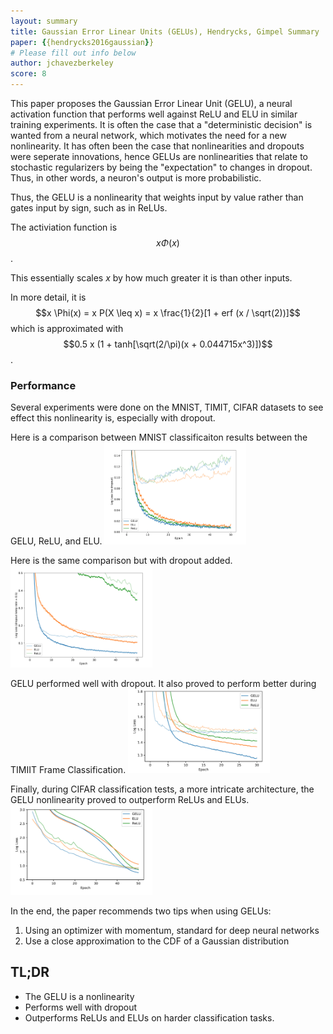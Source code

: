 ```yaml
---
layout: summary
title: Gaussian Error Linear Units (GELUs), Hendrycks, Gimpel Summary
paper: {{hendrycks2016gaussian}}
# Please fill out info below
author: jchavezberkeley
score: 8
---
```


This paper proposes the Gaussian Error Linear Unit (GELU), a neural activation function that performs well against ReLU and ELU in similar training experiments. It is often the case that a "deterministic decision" is wanted from a neural network, which motivates the need for a new nonlinearity. It has often been the case that nonlinearities and dropouts were seperate innovations, hence GELUs are nonlinearities that relate to stochastic regularizers by being the "expectation" to changes in dropout. Thus, in other words, a neuron's output is more probabilistic.

Thus, the GELU is a nonlinearity that weights input by value rather than gates input by sign, such as in ReLUs.

The activiation function is $$x \Phi(x)$$.

This essentially scales $x$ by how much greater it is than other inputs.

In more detail, it is $$x \Phi(x) = x P(X \leq x) = x \frac{1}{2}[1 + erf (x / \sqrt(2))]$$ which is approximated with $$0.5 x (1 + tanh[\sqrt(2/\pi)(x + 0.044715x^3)])$$.

### Performance
Several experiments were done on the MNIST, TIMIT, CIFAR datasets to see effect this nonlinearity is, especially with dropout.

Here is a comparison between MNIST classificaiton results between the GELU, ReLU, and ELU.
<img src="./hendrycks2016gaussian_2_a.png" width="45%">

Here is the same comparison but with dropout added.
<img src="./hendrycks2016gaussian_2_b.png" width="45%">

GELU performed well with dropout. It also proved to perform better during TIMIIT Frame Classification.
<img src="./hendrycks2016gaussian_2_c.png" width="45%">

Finally, during CIFAR classification tests, a more intricate architecture, the GELU nonlinearity proved to outperform ReLUs and ELUs.
<img src="./hendrycks2016gaussian_2_d.png" width="45%">

In the end, the paper recommends two tips when using GELUs:
1. Using an optimizer with momentum, standard for deep neural networks
2. Use a close approximation to the CDF of a Gaussian distribution

## TL;DR
* The GELU is a nonlinearity
* Performs well with dropout
* Outperforms ReLUs and ELUs on harder classification tasks.
